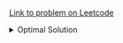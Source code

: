 <!-- [Link to Striver's SDE Sheet]() -->

[Link to problem on Leetcode](https://leetcode.com/problems/convert-sorted-array-to-binary-search-tree/)



<!-- <details><summary>Sub-Optimal Solution</summary>

Sub-Optimal Solution: TC = , SC =  

*


Runtime: , faster than <br>
Memory Usage: , less than <br>

<details><summary>Clean Code</summary>

![]()

</details>

</details> -->



<details><summary>Optimal Solution</summary>

Optimal Solution: TC = `O(N)`, SC = `O(1)` 

- Take parameter as bounds of the current array.
- Take the mid of the bounds and make the current root the mid element of the array.
- Make the left child as [low, mid - 1] and right child as [mid + 1, high], where low and high are the current bounds.
- Continue till low <= high.


Runtime: `20 ms`, faster than `65.25%`<br>
Memory Usage: `21.5 MB`, less than `41.16%`<br>


<details><summary>Clean Code</summary>

![](https://github.com/archishmanghos/code-images/blob/master/Leetcode/108.png)

</details>

</details>